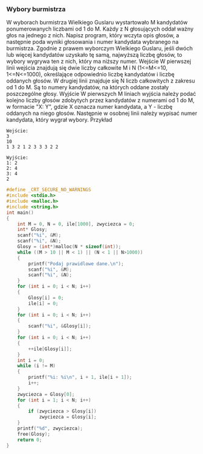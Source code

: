 ### Wybory burmistrza
W wyborach burmistrza Wielkiego Guslaru wystartowało M kandydatów ponumerowanych liczbami od 1 do M. Każdy z N głosujących oddał ważny głos na jednego z nich. Napisz program, który wczyta opis głosów, a następnie poda wyniki głosowania i numer kandydata wybranego na burmistrza. Zgodnie z prawem wyborczym Wielkiego Guslaru, jeśli dwóch lub więcej kandydatów uzyskało tę samą, najwyższą liczbę głosów, to wybory wygrywa ten z nich, który ma niższy numer. Wejście W pierwszej linii wejścia znajdują się dwie liczby całkowite M i N (1<=M<=10, 1<=N<=1000), określające odpowiednio liczbę kandydatów i liczbę oddanych głosów. W drugiej linii znajduje się N liczb całkowitych z zakresu od 1 do M. Są to numery kandydatów, na których oddane zostały poszczególne głosy. Wyjście W pierwszych M liniach wyjścia należy podać kolejno liczby głosów zdobytych przez kandydatów z numerami od 1 do M, w formacie "X: Y", gdzie X oznacza numer kandydata, a Y - liczbę oddanych na niego głosów. Następnie w osobnej linii należy wypisać numer kandydata, który wygrał wybory. Przykład
```
Wejście: 
3 
10 
1 3 2 1 2 3 3 3 2 2 
```
```
Wyjście: 
1: 2 
2: 4 
3: 4 
2
```

```c++
#define _CRT_SECURE_NO_WARNINGS
#include <stdio.h>
#include <malloc.h>
#include <string.h>
int main()
{
	int M = 0, N = 0, ile[1000], zwyciezca = 0;
	int* Glosy;
	scanf("%i", &M);
	scanf("%i", &N);
	Glosy = (int*)malloc(N * sizeof(int));
	while ((M > 10 || M < 1) || (N < 1 || N>1000))
	{
		printf("Podaj prawidlowe dane.\n");
		scanf("%i", &M);
		scanf("%i", &N);
	}
	for (int i = 0; i < N; i++)
	{
		Glosy[i] = 0;
		ile[i] = 0;
	}
	for (int i = 0; i < N; i++)
	{
		scanf("%i", &Glosy[i]);
	}
	for (int i = 0; i < N; i++)
	{
		++ile[Glosy[i]];
	}
	int i = 0;
	while (i != M)
	{
		printf("%i: %i\n", i + 1, ile[i + 1]);
		i++;
	}
	zwyciezca = Glosy[0];
	for (int i = 1; i < N; i++)
	{
		if (zwyciezca > Glosy[i])
			zwyciezca = Glosy[i];
	}
	printf("%d", zwyciezca);
	free(Glosy);
	return 0;
}
```
